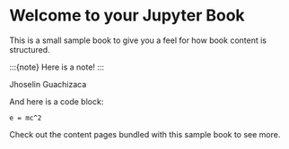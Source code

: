 # Welcome to your Jupyter Book

This is a small sample book to give you a feel for how book content is
structured.

:::{note}
Here is a note!
:::

Jhoselin Guachizaca 

And here is a code block:

```
e = mc^2
```

Check out the content pages bundled with this sample book to see more.
